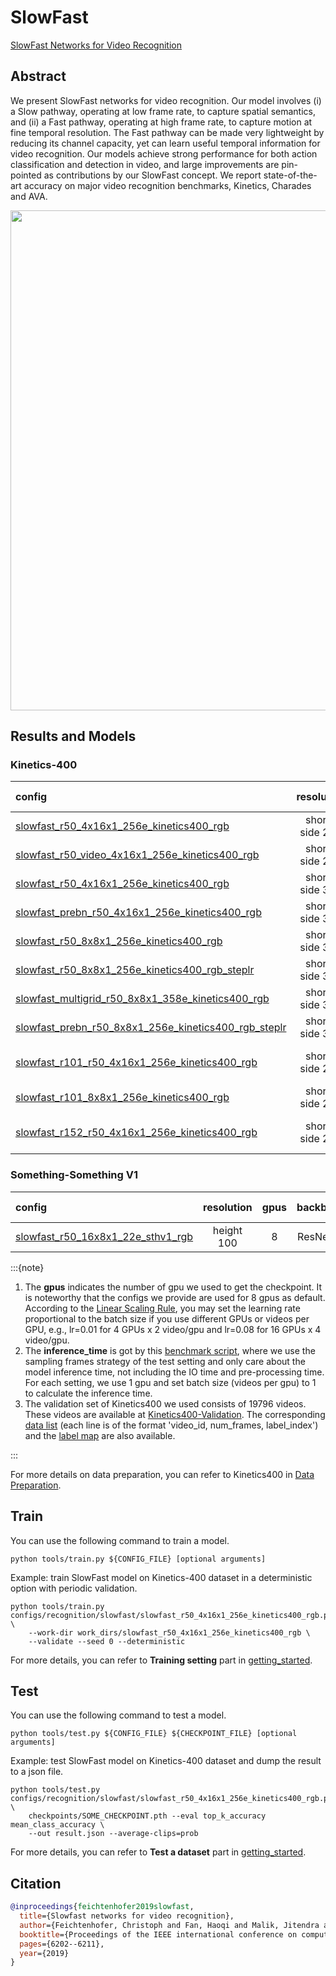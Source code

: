 # SlowFast

[SlowFast Networks for Video Recognition](https://openaccess.thecvf.com/content_ICCV_2019/html/Feichtenhofer_SlowFast_Networks_for_Video_Recognition_ICCV_2019_paper.html)

<!-- [ALGORITHM] -->

## Abstract

<!-- [ABSTRACT] -->

We present SlowFast networks for video recognition. Our model involves (i) a Slow pathway, operating at low frame rate, to capture spatial semantics, and (ii) a Fast pathway, operating at high frame rate, to capture motion at fine temporal resolution. The Fast pathway can be made very lightweight by reducing its channel capacity, yet can learn useful temporal information for video recognition. Our models achieve strong performance for both action classification and detection in video, and large improvements are pin-pointed as contributions by our SlowFast concept. We report state-of-the-art accuracy on major video recognition benchmarks, Kinetics, Charades and AVA.

<!-- [IMAGE] -->

<div align=center>
<img src="https://user-images.githubusercontent.com/34324155/143044111-94676f64-7ba8-4081-9011-f8054bed7030.png" width="800"/>
</div>

## Results and Models

### Kinetics-400

| config                                                                                                                                        |   resolution   | gpus |       backbone       | pretrain | top1 acc | top5 acc | inference_time(video/s)  | gpu_mem(M) |                                                                                            ckpt                                                                                             |                                                                                        log                                                                                        |                                                                                        json                                                                                         |
| :-------------------------------------------------------------------------------------------------------------------------------------------- | :------------: | :--: | :------------------: | :------: | :------: | :------: | :----------------------: | :--------: | :-----------------------------------------------------------------------------------------------------------------------------------------------------------------------------------------: | :-------------------------------------------------------------------------------------------------------------------------------------------------------------------------------: | :---------------------------------------------------------------------------------------------------------------------------------------------------------------------------------: |
| [slowfast_r50_4x16x1_256e_kinetics400_rgb](/configs/recognition/slowfast/slowfast_r50_4x16x1_256e_kinetics400_rgb.py)                         | short-side 256 | 8x4  |       ResNet50       |   None   |  74.75   |  91.73   |            x             |    6203    |   [ckpt](https://download.openmmlab.com/mmaction/recognition/slowfast/slowfast_r50_256p_4x16x1_256e_kinetics400_rgb/slowfast_r50_256p_4x16x1_256e_kinetics400_rgb_20200728-145f1097.pth)    |                       [log](https://download.openmmlab.com/mmaction/recognition/slowfast/slowfast_r50_256p_4x16x1_256e_kinetics400_rgb/20200731_151706.log)                       |                     [json](https://download.openmmlab.com/mmaction/recognition/slowfast/slowfast_r50_256p_4x16x1_256e_kinetics400_rgb/20200731_151706.log.json)                     |
| [slowfast_r50_video_4x16x1_256e_kinetics400_rgb](/configs/recognition/slowfast/slowfast_r50_video_4x16x1_256e_kinetics400_rgb.py)             | short-side 256 |  8   |       ResNet50       |   None   |  73.95   |  91.50   |            x             |    6203    |  [ckpt](https://download.openmmlab.com/mmaction/recognition/slowfast/slowfast_r50_video_4x16x1_256e_kinetics400_rgb/slowfast_r50_video_4x16x1_256e_kinetics400_rgb_20200826-f85b90c5.pth)   |                      [log](https://download.openmmlab.com/mmaction/recognition/slowfast/slowfast_r50_video_4x16x1_256e_kinetics400_rgb/20200812_160237.log)                       |                    [json](https://download.openmmlab.com/mmaction/recognition/slowfast/slowfast_r50_video_4x16x1_256e_kinetics400_rgb/20200812_160237.log.json)                     |
| [slowfast_r50_4x16x1_256e_kinetics400_rgb](/configs/recognition/slowfast/slowfast_r50_4x16x1_256e_kinetics400_rgb.py)                         | short-side 320 | 8x2  |       ResNet50       |   None   |   76.0   |  92.54   | 1.6 ((32+4)x10x3 frames) |    6203    |        [ckpt](https://download.openmmlab.com/mmaction/recognition/slowfast/slowfast_r50_4x16x1_256e_kinetics400_rgb/slowfast_r50_4x16x1_256e_kinetics400_rgb_20210722-04e43ed4.pth)         |                   [log](https://download.openmmlab.com/mmaction/recognition/slowfast/slowfast_r50_4x16x1_256e_kinetics400_rgb/slowfast_r50_4x16x1_20210722.log)                   |                 [json](https://download.openmmlab.com/mmaction/recognition/slowfast/slowfast_r50_4x16x1_256e_kinetics400_rgb/slowfast_r50_4x16x1_20210722.log.json)                 |
| [slowfast_prebn_r50_4x16x1_256e_kinetics400_rgb](/configs/recognition/slowfast/slowfast_prebn_r50_4x16x1_256e_kinetics400_rgb.py)             | short-side 320 | 8x2  |       ResNet50       |   None   |  76.34   |  92.67   |            x             |    6203    |  [ckpt](https://download.openmmlab.com/mmaction/recognition/slowfast/slowfast_prebn_r50_4x16x1_256e_kinetics400_rgb/slowfast_prebn_r50_4x16x1_256e_kinetics400_rgb_20210722-bb725050.pth)   |             [log](https://download.openmmlab.com/mmaction/recognition/slowfast/slowfast_prebn_r50_4x16x1_256e_kinetics400_rgb/slowfast_prebn_r50_4x16x1_20210722.log)             |           [json](https://download.openmmlab.com/mmaction/recognition/slowfast/slowfast_prebn_r50_4x16x1_256e_kinetics400_rgb/slowfast_prebn_r50_4x16x1_20210722.log.json)           |
| [slowfast_r50_8x8x1_256e_kinetics400_rgb](/configs/recognition/slowfast/slowfast_r50_8x8x1_256e_kinetics400_rgb.py)                           | short-side 320 | 8x3  |       ResNet50       |   None   |  76.94   |   92.8   | 1.3 ((32+8)x10x3 frames) |    9062    |         [ckpt](https://download.openmmlab.com/mmaction/recognition/slowfast/slowfast_r50_8x8x1_256e_kinetics400_rgb/slowfast_r50_8x8x1_256e_kinetics400_rgb_20200716-73547d2b.pth)          |                          [log](https://download.openmmlab.com/mmaction/recognition/slowfast/slowfast_r50_8x8x1_256e_kinetics400_rgb/20200716_192653.log)                          |                        [json](https://download.openmmlab.com/mmaction/recognition/slowfast/slowfast_r50_8x8x1_256e_kinetics400_rgb/20200716_192653.log.json)                        |
| [slowfast_r50_8x8x1_256e_kinetics400_rgb_steplr](/configs/recognition/slowfast/slowfast_r50_8x8x1_256e_kinetics400_rgb_steplr.py)             | short-side 320 | 8x4  |       ResNet50       |   None   |  76.34   |  92.61   |                          |    9062    |       [ckpt](https://download.openmmlab.com/mmaction/recognition/slowfast/slowfast_r50_8x8x1_256e_kinetics400_rgb_steplr/slowfast_r50_8x8x1_256e_kinetics400_rgb_steplr-43988bac.pth)       |       [log](https://download.openmmlab.com/mmaction/recognition/slowfast/slowfast_r50_8x8x1_256e_kinetics400_rgb_steplr/slowfast_r50_8x8x1_256e_kinetics400_rgb_steplr.log)       |       [json](https://download.openmmlab.com/mmaction/recognition/slowfast/slowfast_r50_8x8x1_256e_kinetics400_rgb_steplr/slowfast_r50_8x8x1_256e_kinetics400_rgb_steplr.json)       |
| [slowfast_multigrid_r50_8x8x1_358e_kinetics400_rgb](/configs/recognition/slowfast/slowfast_multigrid_r50_8x8x1_358e_kinetics400_rgb.py)       | short-side 320 | 8x2  |       ResNet50       |   None   |  76.07   |  92.21   |            x             |    9062    |    [ckpt](https://download.openmmlab.com/mmaction/recognition/slowfast/slowfast_multigrid_r50_8x8x1_358e_kinetics400_rgb/slowfast_multigrid_r50_8x8x1_358e_kinetics400_rgb-f82bd304.pth)    |    [log](https://download.openmmlab.com/mmaction/recognition/slowfast/slowfast_multigrid_r50_8x8x1_358e_kinetics400_rgb/slowfast_multigrid_r50_8x8x1_358e_kinetics400_rgb.log)    |    [json](https://download.openmmlab.com/mmaction/recognition/slowfast/slowfast_multigrid_r50_8x8x1_358e_kinetics400_rgb/slowfast_multigrid_r50_8x8x1_358e_kinetics400_rgb.json)    |
| [slowfast_prebn_r50_8x8x1_256e_kinetics400_rgb_steplr](/configs/recognition/slowfast/slowfast_perbn_r50_8x8x1_256e_kinetics400_rgb_steplr.py) | short-side 320 | 8x4  |       ResNet50       |   None   |  76.58   |  92.85   |                          |    9062    | [ckpt](https://download.openmmlab.com/mmaction/recognition/slowfast/slowfast_prebn_r50_8x8x1_256e_kinetics400_rgb_steplr/slowfast_prebn_r50_8x8x1_256e_kinetics400_rgb_steplr-28474e54.pth) | [log](https://download.openmmlab.com/mmaction/recognition/slowfast/slowfast_prebn_r50_8x8x1_256e_kinetics400_rgb_steplr/slowfast_prebn_r50_8x8x1_256e_kinetics400_rgb_steplr.log) | [json](https://download.openmmlab.com/mmaction/recognition/slowfast/slowfast_prebn_r50_8x8x1_256e_kinetics400_rgb_steplr/slowfast_prebn_r50_8x8x1_256e_kinetics400_rgb_steplr.json) |
| [slowfast_r101_r50_4x16x1_256e_kinetics400_rgb](/configs/recognition/slowfast/slowfast_r101_r50_4x16x1_256e_kinetics400_rgb.py)               | short-side 256 | 8x1  | ResNet101 + ResNet50 |   None   |  76.69   |  93.07   |                          |   16628    |       [ckpt](https://download.openmmlab.com/mmaction/recognition/slowfast/slowfast_r101_4x16x1_256e_kinetics400_rgb/slowfast_r101_4x16x1_256e_kinetics400_rgb_20210218-d8b58813.pth)        |                         [log](https://download.openmmlab.com/mmaction/recognition/slowfast/slowfast_r101_4x16x1_256e_kinetics400_rgb/20210118_133528.log)                         |                       [json](https://download.openmmlab.com/mmaction/recognition/slowfast/slowfast_r101_4x16x1_256e_kinetics400_rgb/20210118_133528.log.json)                       |
| [slowfast_r101_8x8x1_256e_kinetics400_rgb](/configs/recognition/slowfast/slowfast_r101_8x8x1_256e_kinetics400_rgb.py)                         | short-side 256 | 8x4  |      ResNet101       |   None   |  77.90   |  93.51   |                          |   25994    |        [ckpt](https://download.openmmlab.com/mmaction/recognition/slowfast/slowfast_r101_8x8x1_256e_kinetics400_rgb/slowfast_r101_8x8x1_256e_kinetics400_rgb_20210218-0dd54025.pth)         |                         [log](https://download.openmmlab.com/mmaction/recognition/slowfast/slowfast_r101_8x8x1_256e_kinetics400_rgb/20210218_121513.log)                          |                       [json](https://download.openmmlab.com/mmaction/recognition/slowfast/slowfast_r101_8x8x1_256e_kinetics400_rgb/20210218_121513.log.json)                        |
| [slowfast_r152_r50_4x16x1_256e_kinetics400_rgb](/configs/recognition/slowfast/slowfast_r152_r50_4x16x1_256e_kinetics400_rgb.py)               | short-side 256 | 8x1  | ResNet152 + ResNet50 |   None   |  77.13   |  93.20   |                          |   10077    |       [ckpt](https://download.openmmlab.com/mmaction/recognition/slowfast/slowfast_r152_4x16x1_256e_kinetics400_rgb/slowfast_r152_4x16x1_256e_kinetics400_rgb_20210122-bdeb6b87.pth)        |                         [log](https://download.openmmlab.com/mmaction/recognition/slowfast/slowfast_r152_4x16x1_256e_kinetics400_rgb/20210122_131321.log)                         |                       [json](https://download.openmmlab.com/mmaction/recognition/slowfast/slowfast_r152_4x16x1_256e_kinetics400_rgb/20210122_131321.log.json)                       |

### Something-Something V1

| config                                                                                                  | resolution | gpus | backbone |  pretrain   | top1 acc | top5 acc | inference_time(video/s) | gpu_mem(M) |                                                                              ckpt                                                                              |                                                                     log                                                                     |                                                                     json                                                                      |
| :------------------------------------------------------------------------------------------------------ | :--------: | :--: | :------: | :---------: | :------: | :------: | :---------------------: | :--------: | :------------------------------------------------------------------------------------------------------------------------------------------------------------: | :-----------------------------------------------------------------------------------------------------------------------------------------: | :-------------------------------------------------------------------------------------------------------------------------------------------: |
| [slowfast_r50_16x8x1_22e_sthv1_rgb](/configs/recognition/slowfast/slowfast_r50_16x8x1_22e_sthv1_rgb.py) | height 100 |  8   | ResNet50 | Kinetics400 |  49.67   |  79.00   |            x            |    9293    | [ckpt](https://download.openmmlab.com/mmaction/recognition/slowfast/slowfast_r50_16x8x1_22e_sthv1_rgb/slowfast_r50_16x8x1_22e_sthv1_rgb_20211202-aaaf9279.pth) | [log](https://download.openmmlab.com/mmaction/recognition/slowfast/slowfast_r50_16x8x1_22e_sthv1_rgb/slowfast_r50_16x8x1_22e_sthv1_rgb.log) | [json](https://download.openmmlab.com/mmaction/recognition/slowfast/slowfast_r50_16x8x1_22e_sthv1_rgb/slowfast_r50_16x8x1_22e_sthv1_rgb.json) |

:::{note}

1. The **gpus** indicates the number of gpu we used to get the checkpoint. It is noteworthy that the configs we provide are used for 8 gpus as default.
   According to the [Linear Scaling Rule](https://arxiv.org/abs/1706.02677), you may set the learning rate proportional to the batch size if you use different GPUs or videos per GPU,
   e.g., lr=0.01 for 4 GPUs x 2 video/gpu and lr=0.08 for 16 GPUs x 4 video/gpu.
2. The **inference_time** is got by this [benchmark script](/tools/analysis/benchmark.py), where we use the sampling frames strategy of the test setting and only care about the model inference time, not including the IO time and pre-processing time. For each setting, we use 1 gpu and set batch size (videos per gpu) to 1 to calculate the inference time.
3. The validation set of Kinetics400 we used consists of 19796 videos. These videos are available at [Kinetics400-Validation](https://mycuhk-my.sharepoint.com/:u:/g/personal/1155136485_link_cuhk_edu_hk/EbXw2WX94J1Hunyt3MWNDJUBz-nHvQYhO9pvKqm6g39PMA?e=a9QldB). The corresponding [data list](https://download.openmmlab.com/mmaction/dataset/k400_val/kinetics_val_list.txt) (each line is of the format 'video_id, num_frames, label_index') and the [label map](https://download.openmmlab.com/mmaction/dataset/k400_val/kinetics_class2ind.txt) are also available.

:::

For more details on data preparation, you can refer to Kinetics400 in [Data Preparation](/docs/data_preparation.md).

## Train

You can use the following command to train a model.

```shell
python tools/train.py ${CONFIG_FILE} [optional arguments]
```

Example: train SlowFast model on Kinetics-400 dataset in a deterministic option with periodic validation.

```shell
python tools/train.py configs/recognition/slowfast/slowfast_r50_4x16x1_256e_kinetics400_rgb.py \
    --work-dir work_dirs/slowfast_r50_4x16x1_256e_kinetics400_rgb \
    --validate --seed 0 --deterministic
```

For more details, you can refer to **Training setting** part in [getting_started](/docs/getting_started.md#training-setting).

## Test

You can use the following command to test a model.

```shell
python tools/test.py ${CONFIG_FILE} ${CHECKPOINT_FILE} [optional arguments]
```

Example: test SlowFast model on Kinetics-400 dataset and dump the result to a json file.

```shell
python tools/test.py configs/recognition/slowfast/slowfast_r50_4x16x1_256e_kinetics400_rgb.py \
    checkpoints/SOME_CHECKPOINT.pth --eval top_k_accuracy mean_class_accuracy \
    --out result.json --average-clips=prob
```

For more details, you can refer to **Test a dataset** part in [getting_started](/docs/getting_started.md#test-a-dataset).

## Citation

```BibTeX
@inproceedings{feichtenhofer2019slowfast,
  title={Slowfast networks for video recognition},
  author={Feichtenhofer, Christoph and Fan, Haoqi and Malik, Jitendra and He, Kaiming},
  booktitle={Proceedings of the IEEE international conference on computer vision},
  pages={6202--6211},
  year={2019}
}
```
